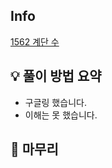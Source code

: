 ## Info
[1562 계단 수](https://www.acmicpc.net/problem/1562)

## 💡 풀이 방법 요약
- 구글링 했습니다.
- 이해는 못 했습니다.

## 🙂 마무리
